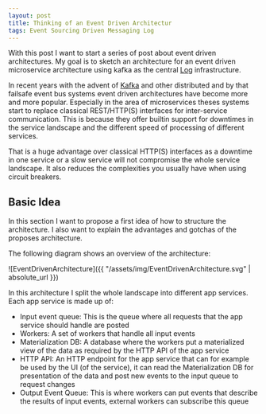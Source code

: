 ```yaml
---
layout: post
title: Thinking of an Event Driven Architectur
tags: Event Sourcing Driven Messaging Log
---
```


With this post I want to start a series of post about event driven architectures. My goal is to sketch an architecture for an event driven microservice architecture using kafka as the central [Log](https://engineering.linkedin.com/distributed-systems/log-what-every-software-engineer-should-know-about-real-time-datas-unifying) infrastructure.

In recent years with the advent of [Kafka](https://kafka.apache.org/) and other distributed and by that failsafe event bus systems event driven architectures have become more and more popular. Especially in the area of microservices theses systems start to replace classical REST/HTTP(S) interfaces for inter-service communication. This is because they offer builtin support for downtimes in the service landscape and the different speed of processing of different services.

That is a huge advantage over classical HTTP(S) interfaces as a downtime in one service or a slow service will not compromise the whole service landscape. It also reduces the complexities you usually have when using circuit breakers.

Basic Idea
---

In this section I want to propose a first idea of how to structure the architecture. I also want to explain the advantages and gotchas of the proposes architecture.

The following diagram shows an overview of the architecture:

![EventDrivenArchitecture]({{ "/assets/img/EventDrivenArchitecture.svg" | absolute_url }})

In this architecture I split the whole landscape into different app services. Each app service is made up of:

- Input event queue: This is the queue where all requests that the app service should handle are posted
- Workers: A set of workers that handle all input events
- Materialization DB: A database where the workers put a materialized view of the data as required by the HTTP API of the app service
- HTTP API: An HTTP endpoint for the app service that can for example be used by the UI (of the service), it can read the Materialization DB for presentation of the data and post new events to the input queue to request changes
- Output Event Queue: This is where workers can put events that describe the results of input events, external workers can subscribe this queue




